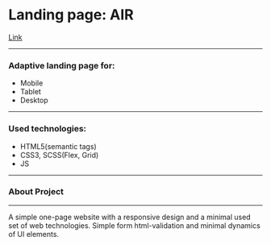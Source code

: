 # Landing page: AIR #

[Link](https://boriskerekesha.github.io/air/)

***
### Adaptive landing page for: #
  * Mobile
  * Tablet
  * Desktop

***

### Used technologies: ###

  * HTML5(semantic tags)
  * CSS3, SCSS(Flex, Grid)
  * JS

***

### About Project ###

***

A simple one-page website with a responsive design and a minimal used set of web technologies. Simple form html-validation and minimal dynamics of UI elements.
